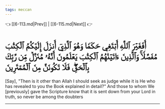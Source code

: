```yaml
---
tags: meccan
---
```


👈 [[6-113.md|Prev]] | [[6-115.md|Next]] 👉

# أَفَغَيۡرَ ٱللَّهِ أَبۡتَغِي حَكَمٗا وَهُوَ ٱلَّذِيٓ أَنزَلَ إِلَيۡكُمُ ٱلۡكِتَٰبَ مُفَصَّلٗاۚ وَٱلَّذِينَ ءَاتَيۡنَٰهُمُ ٱلۡكِتَٰبَ يَعۡلَمُونَ أَنَّهُۥ مُنَزَّلٞ مِّن رَّبِّكَ بِٱلۡحَقِّۖ فَلَا تَكُونَنَّ مِنَ ٱلۡمُمۡتَرِينَ

[Say], "Then is it other than Allah I should seek as judge while it is He who has revealed to you the Book explained in detail?" And those to whom We [previously] gave the Scripture know that it is sent down from your Lord in truth, so never be among the doubters

---

